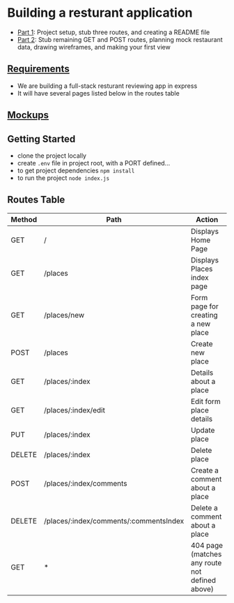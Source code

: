 # Building a resturant application
- [Part 1](https://digitalskills.instructure.com/courses/3318/pages/rest-rant-part1-6-dot-3-4?module_item_id=389206): Project setup, stub three routes, and creating a README file
- [Part 2](https://digitalskills.instructure.com/courses/3318/pages/activity-6-dot-4-3?module_item_id=388979): Stub remaining GET and POST routes, planning mock restaurant data, drawing wireframes, and making your first view
## [Requirements](docs/user-stories.md)
- We are building a full-stack resturant reviewing app in express
- It will have several pages listed below in the routes table

## [Mockups](docs/mockups.png)

## Getting Started
- clone the project locally
- create `.env` file in project root, with a PORT defined...
- to get project dependencies `npm install` 
- to run the project `node index.js` 

## Routes Table
|Method|Path|Action
|-----|-----|-------|
|GET  | /   |Displays Home Page |
|GET  | /places | Displays Places index page|
|GET  | /places/new | Form page for creating a new place|
|POST  | /places | Create new place|
|GET  | /places/:index | Details about a place|
|GET  | /places/:index/edit | Edit form place details|
|PUT  | /places/:index |  Update place|
|DELETE  | /places/:index | Delete place|
|POST  | /places/:index/comments | Create a comment about a place|
|DELETE  | /places/:index/comments/:commentsIndex | Delete a comment about a place|
|GET  | * | 404 page (matches any route not defined above)|